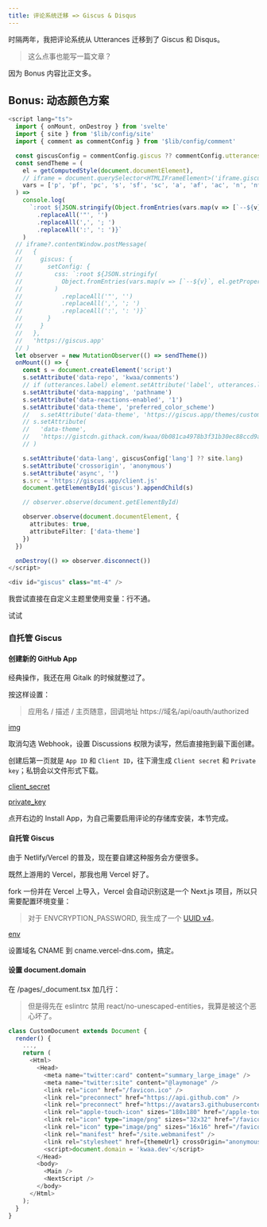 ```yaml
---
title: 评论系统迁移 => Giscus & Disqus
---
```


时隔两年，我把评论系统从 Utterances 迁移到了 Giscus 和 Disqus。

> 这么点事也能写一篇文章？

因为 Bonus 内容比正文多。

## Bonus: 动态颜色方案

```ts
<script lang="ts">
  import { onMount, onDestroy } from 'svelte'
  import { site } from '$lib/config/site'
  import { comment as commentConfig } from '$lib/config/comment'

  const giscusConfig = commentConfig.giscus ?? commentConfig.utterances
  const sendTheme = (
    el = getComputedStyle(document.documentElement),
    // iframe = document.querySelector<HTMLIFrameElement>('iframe.giscus-frame'),
    vars = ['p', 'pf', 'pc', 's', 'sf', 'sc', 'a', 'af', 'ac', 'n', 'nf', 'nc', 'b1', 'b2', 'b3', 'bc', 'in', 'su', 'wa', 'er']
  ) =>
    console.log(
      `:root ${JSON.stringify(Object.fromEntries(vars.map(v => [`--${v}`, el.getPropertyValue(`--${v}`).slice(1)] ?? [])))
        .replaceAll('"', '')
        .replaceAll(',', '; ')
        .replaceAll(':', ': ')}`
    )
  // iframe?.contentWindow.postMessage(
  //   {
  //     giscus: {
  //       setConfig: {
  //         css: `:root ${JSON.stringify(
  //           Object.fromEntries(vars.map(v => [`--${v}`, el.getPropertyValue(`--${v}`).slice(1)] ?? []))
  //         )
  //           .replaceAll('"', '')
  //           .replaceAll(',', '; ')
  //           .replaceAll(':', ': ')}`
  //       }
  //     }
  //   },
  //   'https://giscus.app'
  // )
  let observer = new MutationObserver(() => sendTheme())
  onMount(() => {
    const s = document.createElement('script')
    s.setAttribute('data-repo', 'kwaa/comments')
    // if (utterances.label) element.setAttribute('label', utterances.label)
    s.setAttribute('data-mapping', 'pathname')
    s.setAttribute('data-reactions-enabled', '1')
    s.setAttribute('data-theme', 'preferred_color_scheme')
    //   s.setAttribute('data-theme', 'https://giscus.app/themes/custom_example.css')
    // s.setAttribute(
    //   'data-theme',
    //   'https://gistcdn.githack.com/kwaa/0b081ca4978b3f31b30ec88ccd9aa585/raw/4aaaa703d30dc711770e1b45d2609c16bdfb9649/style.css'
    // )

    s.setAttribute('data-lang', giscusConfig['lang'] ?? site.lang)
    s.setAttribute('crossorigin', 'anonymous')
    s.setAttribute('async', '')
    s.src = 'https://giscus.app/client.js'
    document.getElementById('giscus').appendChild(s)

    // observer.observe(document.getElementById)

    observer.observe(document.documentElement, {
      attributes: true,
      attributeFilter: ['data-theme']
    })
  })

  onDestroy(() => observer.disconnect())
</script>

<div id="giscus" class="mt-4" />
```

我尝试直接在自定义主题里使用变量：行不通。

试试

### 自托管 Giscus

#### 创建新的 GitHub App

经典操作，我还在用 Gitalk 的时候就整过了。

按这样设置：

> 应用名 / 描述 / 主页随意，回调地址 https://域名/api/oauth/authorized

[img](/urara/giscus-disqus/github-app.png)

取消勾选 Webhook，设置 Discussions 权限为读写，然后直接拖到最下面创建。

创建后第一页就是 `App ID` 和 `Client ID`，往下滑生成 `Client secret` 和 `Private key`；私钥会以文件形式下载。

[client_secret](/urara/giscus-disqus/client_secrets.png)

[private_key](/urara/giscus-disqus/private_key.png)

点开右边的 Install App，为自己需要启用评论的存储库安装，本节完成。

#### 自托管 Giscus

由于 Netlify/Vercel 的普及，现在要自建这种服务会方便很多。

既然上游用的 Vercel，那我也用 Vercel 好了。

fork 一份并在 Vercel 上导入，Vercel 会自动识别这是一个 Next.js 项目，所以只需要配置环境变量：

> 对于 ENVCRYPTION_PASSWORD, 我生成了一个 [UUID v4](https://www.uuidgenerator.net/version4)。

[env](/giscus-disqus/env.png)

设置域名 CNAME 到 cname.vercel-dns.com，搞定。

#### 设置 document.domain

在 /pages/\_document.tsx 加几行：

> 但是得先在 eslintrc 禁用 react/no-unescaped-entities，我算是被这个恶心坏了。

```ts
class CustomDocument extends Document {
  render() {
    ...,
    return (
      <Html>
        <Head>
          <meta name="twitter:card" content="summary_large_image" />
          <meta name="twitter:site" content="@laymonage" />
          <link rel="icon" href="/favicon.ico" />
          <link rel="preconnect" href="https://api.github.com" />
          <link rel="preconnect" href="https://avatars3.githubusercontent.com" />
          <link rel="apple-touch-icon" sizes="180x180" href="/apple-touch-icon.png" />
          <link rel="icon" type="image/png" sizes="32x32" href="/favicon-32x32.png" />
          <link rel="icon" type="image/png" sizes="16x16" href="/favicon-16x16.png" />
          <link rel="manifest" href="/site.webmanifest" />
          <link rel="stylesheet" href={themeUrl} crossOrigin="anonymous" id="giscus-theme" />
          <script>document.domain = 'kwaa.dev'</script>
        </Head>
        <body>
          <Main />
          <NextScript />
        </body>
      </Html>
    );
  }
}
```
